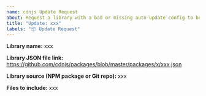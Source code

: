 ```yaml
---
name: cdnjs Update Request
about: Request a library with a bad or missing auto-update config to be updated
title: "Update: xxx"
labels: "📦 Update Request"
---
```


<!-- Please fill out the information in this issue template so that we can
efficiently process your request for a library update on cdnjs -->

<!-- To update a library on cdnjs, it must have a way for an auto-update mechanism
to be used. This can either be via a Git repository that has versions tagged,
with the required files included in the repository at the tag. Or, this can be
done via an NPM package. -->


**Library name:** xxx

**Library JSON file link:** https://github.com/cdnjs/packages/blob/master/packages/x/xxx.json

**Library source (NPM package or Git repo):** xxx

**Files to include:** xxx
